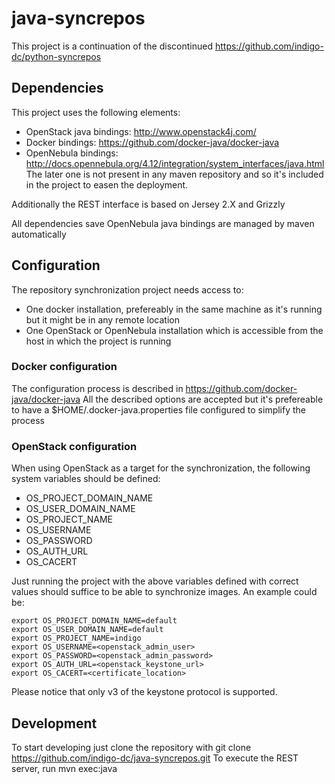# java-syncrepos
This project is a continuation of the discontinued https://github.com/indigo-dc/python-syncrepos

## Dependencies

This project uses the following elements:
- OpenStack java bindings: http://www.openstack4j.com/
- Docker bindings: https://github.com/docker-java/docker-java
- OpenNebula bindings: http://docs.opennebula.org/4.12/integration/system_interfaces/java.html
The later one is not present in any maven repository and so it's included in the project to easen the deployment.

Additionally the REST interface is based on Jersey 2.X and Grizzly

All dependencies save OpenNebula java bindings are managed by maven automatically

## Configuration

The repository synchronization project needs access to:
- One docker installation, prefereably in the same machine as it's running but it might be in any remote location
- One OpenStack or OpenNebula installation which is accessible from the host in which the project is running

### Docker configuration

The configuration process is described in https://github.com/docker-java/docker-java
All the described options are accepted but it's prefereable to have a $HOME/.docker-java.properties file configured to simplify the process

### OpenStack configuration

When using OpenStack as a target for the synchronization, the following system variables should be defined:
- OS_PROJECT_DOMAIN_NAME
- OS_USER_DOMAIN_NAME
- OS_PROJECT_NAME
- OS_USERNAME
- OS_PASSWORD
- OS_AUTH_URL
- OS_CACERT

Just running the project with the above variables defined with correct values should suffice to be able to synchronize images. An example could be:
```
export OS_PROJECT_DOMAIN_NAME=default
export OS_USER_DOMAIN_NAME=default
export OS_PROJECT_NAME=indigo
export OS_USERNAME=<openstack_admin_user>
export OS_PASSWORD=<openstack_admin_password>
export OS_AUTH_URL=<openstack_keystone_url>
export OS_CACERT=<certificate_location>
```

Please notice that only v3 of the keystone protocol is supported.

## Development

To start developing just clone the repository with git clone https://github.com/indigo-dc/java-syncrepos.git 
To execute the REST server, run mvn exec:java

